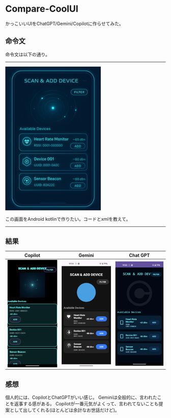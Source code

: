 # Compare-CoolUI
かっこいいUIをChatGPT/Gemini/Copilotに作らせてみた。

## 命令文

命令文は以下の通り。

---
<img src="image.png" width=300 />

この画面をAndroid kotlinで作りたい。コードとxmlを教えて。

---

## 結果
| Copilot | Gemini | Chat GPT |
|---|---|---|
|<img src="Screenshot_Copilot.png" width=200 />|<img src="Screenshot_Gemini.png" width=200 />|<img src="Screenshot_ChatGPT.png" width=200 />|

## 感想

個人的には、CopilotとChatGPTがいい感じ。
Geminiは全般的に、言われたことを返事する感がある。
Copilotが一番元気がよくって、言われてないことも提案として出してくれる(ほとんどは余計なお世話だけど)。
